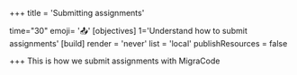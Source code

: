 +++
title = 'Submitting assignments'

time="30"
emoji= '📤'
[objectives]
1='Understand how to submit assignments'
[build]
  render = 'never'
  list = 'local'
  publishResources = false

+++
This is how we submit assignments with MigraCode